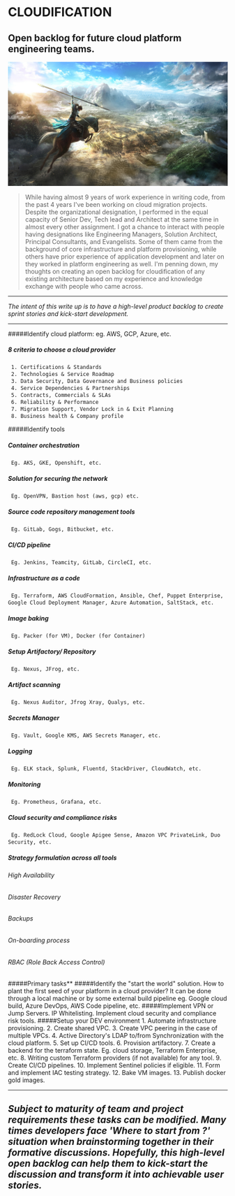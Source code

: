 # CLOUDIFICATION
## Open backlog for future cloud platform engineering teams.

![Dynasty Warriors - Landscape, Army, Horse, Spear](image.jpg)

> While having almost 9 years of work experience in writing code, from the past 4 years I've been working on cloud migration projects. 
  Despite the organizational designation, I performed in the equal capacity of Senior Dev, Tech lead and Architect at the same time in almost every other assignment. 
  I got a chance to interact with people having designations like Engineering Managers, Solution Architect, Principal Consultants, and Evangelists. 
  Some of them came from the background of core infrastructure and platform provisioning, while others have prior experience of application development and later on they worked in platform engineering as well. I'm penning down, my thoughts on creating an open backlog for cloudification of any existing architecture 
  based on my experience and knowledge exchange with people who came across.

---
*The intent of this write up is to have a high-level product backlog to create sprint stories and kick-start development.*

---
#####Identify cloud platform: eg. AWS, GCP, Azure, etc.
  ##### 8 criteria to choose a cloud provider 
     1. Certifications & Standards
     2. Technologies & Service Roadmap
     3. Data Security, Data Governance and Business policies
     4. Service Dependencies & Partnerships
     5. Contracts, Commercials & SLAs
     6. Reliability & Performance
     7. Migration Support, Vendor Lock in & Exit Planning
     8. Business health & Company profile


#####Identify tools
  ##### Container orchestration 
     Eg. AKS, GKE, Openshift, etc.
  ##### Solution for securing the network
     Eg. OpenVPN, Bastion host (aws, gcp) etc.  
  ##### Source code repository management tools
     Eg. GitLab, Gogs, Bitbucket, etc.
  ##### CI/CD pipeline
     Eg. Jenkins, Teamcity, GitLab, CircleCI, etc.  
  ##### Infrastructure as a code
     Eg. Terraform, AWS CloudFormation, Ansible, Chef, Puppet Enterprise, Google Cloud Deployment Manager, Azure Automation, SaltStack, etc.
  ##### Image baking
     Eg. Packer (for VM), Docker (for Container)  
  ##### Setup Artifactory/ Repository
     Eg. Nexus, JFrog, etc.
  ##### Artifact scanning
     Eg. Nexus Auditor, Jfrog Xray, Qualys, etc.
  ##### Secrets Manager
     Eg. Vault, Google KMS, AWS Secrets Manager, etc.       
  ##### Logging
     Eg. ELK stack, Splunk, Fluentd, StackDriver, CloudWatch, etc.
  ##### Monitoring
     Eg. Prometheus, Grafana, etc.   
  ##### Cloud security and compliance risks
     Eg. RedLock Cloud, Google Apigee Sense, Amazon VPC PrivateLink, Duo Security, etc.
  
  
##### Strategy formulation across all tools
  ###### High Availability 
  ###### Disaster Recovery 
  ###### Backups 
  ###### On-boarding process 
  ###### RBAC (Role Back Access Control)
     
#####Primary tasks**
  #####Identify the "start the world" solution. 
     How to plant the first seed of your platform in a cloud provider? 
      It can be done through a local machine or by some external build pipeline eg. Google cloud build, Azure DevOps, AWS Code pipeline, etc.
  #####Implement VPN or Jump Servers.
     IP Whitelisting.
     Implement cloud security and compliance risk tools.
  #####Setup your DEV environment
     1.  Automate infrastructure provisioning.
     2.  Create shared VPC.
     3.  Create VPC peering in the case of multiple VPCs.
     4.  Active Directory's LDAP to/from Synchronization with the cloud platform.
     5.  Set up CI/CD tools.
     6.  Provision artifactory.
     7.  Create a backend for the terraform state. Eg. cloud storage, Terraform Enterprise, etc.
     8.  Writing custom Terraform providers (if not available) for any tool.
     9.  Create CI/CD pipelines.
     10. Implement Sentinel policies if eligible.
     11. Form and implement IAC testing strategy.
     12. Bake VM images.
     13. Publish docker gold images. 

---
*Subject to maturity of team and project requirements these tasks can be modified.
 Many times developers face 'Where to start from ?' situation when brainstorming together in their formative discussions.
 Hopefully, this high-level open backlog can help them to kick-start the discussion and transform it into achievable user stories.*
---